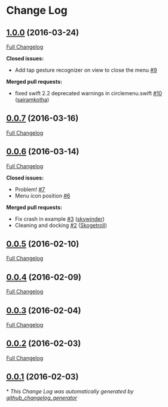# Change Log

## [1.0.0](https://github.com/Ramotion/circle-menu/tree/1.0.0) (2016-03-24)
[Full Changelog](https://github.com/Ramotion/circle-menu/compare/0.0.7...1.0.0)

**Closed issues:**

- Add tap gesture recognizer on view to close the menu [\#9](https://github.com/Ramotion/circle-menu/issues/9)

**Merged pull requests:**

- fixed swift 2.2 deprecated warnings in circlemenu.swift [\#10](https://github.com/Ramotion/circle-menu/pull/10) ([sairamkotha](https://github.com/sairamkotha))

## [0.0.7](https://github.com/Ramotion/circle-menu/tree/0.0.7) (2016-03-16)
[Full Changelog](https://github.com/Ramotion/circle-menu/compare/0.0.6...0.0.7)

## [0.0.6](https://github.com/Ramotion/circle-menu/tree/0.0.6) (2016-03-14)
[Full Changelog](https://github.com/Ramotion/circle-menu/compare/0.0.5...0.0.6)

**Closed issues:**

- Problem! [\#7](https://github.com/Ramotion/circle-menu/issues/7)
- Menu icon position [\#6](https://github.com/Ramotion/circle-menu/issues/6)

**Merged pull requests:**

- Fix crash in example [\#3](https://github.com/Ramotion/circle-menu/pull/3) ([skywinder](https://github.com/skywinder))
- Cleaning and docking [\#2](https://github.com/Ramotion/circle-menu/pull/2) ([Skogetroll](https://github.com/Skogetroll))

## [0.0.5](https://github.com/Ramotion/circle-menu/tree/0.0.5) (2016-02-10)
[Full Changelog](https://github.com/Ramotion/circle-menu/compare/0.0.4...0.0.5)

## [0.0.4](https://github.com/Ramotion/circle-menu/tree/0.0.4) (2016-02-09)
[Full Changelog](https://github.com/Ramotion/circle-menu/compare/0.0.3...0.0.4)

## [0.0.3](https://github.com/Ramotion/circle-menu/tree/0.0.3) (2016-02-04)
[Full Changelog](https://github.com/Ramotion/circle-menu/compare/0.0.2...0.0.3)

## [0.0.2](https://github.com/Ramotion/circle-menu/tree/0.0.2) (2016-02-03)
[Full Changelog](https://github.com/Ramotion/circle-menu/compare/0.0.1...0.0.2)

## [0.0.1](https://github.com/Ramotion/circle-menu/tree/0.0.1) (2016-02-03)


\* *This Change Log was automatically generated by [github_changelog_generator](https://github.com/skywinder/Github-Changelog-Generator)*